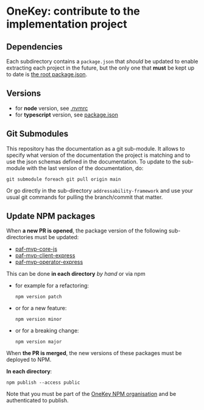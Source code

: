 # OneKey: contribute to the implementation project

## Dependencies

Each subdirectory contains a `package.json` that _should_ be updated to enable extracting each project in the future,
but the only one that **must** be kept up to date is [the root package.json](package.json).

## Versions

- for **node** version, see [.nvmrc](.nvmrc)
- for **typescript** version, see [package.json](package.json)

## Git Submodules 

This repository has the documentation as a git sub-module. It allows to specify what version of the documentation the project is matching and to use the json schemas defined in the documentation. To update to the sub-module with the last version of the documentation, do:

```
git submodule foreach git pull origin main
```

Or go directly in the sub-directory `addressability-framework` and use your usual git commands for pulling the branch/commit that matter.

## Update NPM packages

When **a new PR is opened**, the package version of the following sub-directories must be updated:
- [paf-mvp-core-js](paf-mvp-core-js/package.json)
- [paf-mvp-client-express](paf-mvp-client-express/package.json)
- [paf-mvp-operator-express](paf-mvp-operator-express/package.json)

This can be done **in each directory** _by hand_ or via npm

-   for example for a refactoring: 
    ```shell
    npm version patch
    ```
-   or for a new feature:
    ```shell
    npm version minor
    ```
-   or for a breaking change:
    ```shell
    npm version major
    ```

When **the PR is merged**, the new versions of these packages must be deployed to NPM.

**In each directory**:

```shell
npm publish --access public
```

Note that you must be part of the [OneKey NPM organisation](https://www.npmjs.com/settings/onekey) and be authenticated to publish.
